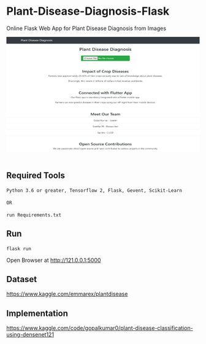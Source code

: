 # Plant-Disease-Diagnosis-Flask
Online Flask Web App for Plant Disease Diagnosis from Images <br>

<img src="demo.png" width="600" height="300"/><br><br>

## Required Tools
```
Python 3.6 or greater, Tensorflow 2, Flask, Gevent, Scikit-Learn

OR

run Requirements.txt
```

## Run
```
flask run
```

Open Browser at http://121.0.0.1:5000

## Dataset

https://www.kaggle.com/emmarex/plantdisease


## Implementation


https://www.kaggle.com/code/gopalkumar0/plant-disease-classification-using-densenet121



